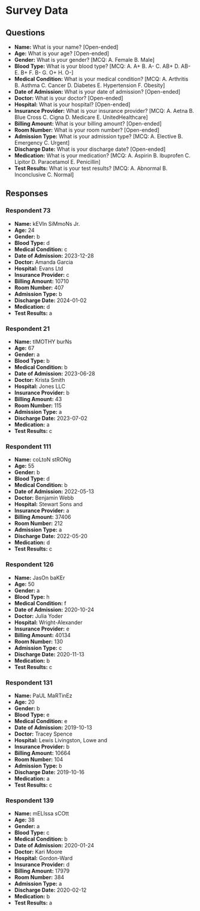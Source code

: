 # Survey Data

## Questions

- **Name:** What is your name? [Open-ended]
- **Age:** What is your age? [Open-ended]
- **Gender:** What is your gender? [MCQ: A. Female B. Male]
- **Blood Type:** What is your blood type? [MCQ: A. A+ B. A- C. AB+ D. AB- E. B+ F. B- G. O+ H. O-]
- **Medical Condition:** What is your medical condition? [MCQ: A. Arthritis B. Asthma C. Cancer D. Diabetes E. Hypertension F. Obesity]
- **Date of Admission:** What is your date of admission? [Open-ended]
- **Doctor:** What is your doctor? [Open-ended]
- **Hospital:** What is your hospital? [Open-ended]
- **Insurance Provider:** What is your insurance provider? [MCQ: A. Aetna B. Blue Cross C. Cigna D. Medicare E. UnitedHealthcare]
- **Billing Amount:** What is your billing amount? [Open-ended]
- **Room Number:** What is your room number? [Open-ended]
- **Admission Type:** What is your admission type? [MCQ: A. Elective B. Emergency C. Urgent]
- **Discharge Date:** What is your discharge date? [Open-ended]
- **Medication:** What is your medication? [MCQ: A. Aspirin B. Ibuprofen C. Lipitor D. Paracetamol E. Penicillin]
- **Test Results:** What is your test results? [MCQ: A. Abnormal B. Inconclusive C. Normal]

## Responses

### Respondent 73

- **Name:** kEVIn SiMmoNs Jr.
- **Age:** 24
- **Gender:** b
- **Blood Type:** d
- **Medical Condition:** c
- **Date of Admission:** 2023-12-28
- **Doctor:** Amanda Garcia
- **Hospital:** Evans Ltd
- **Insurance Provider:** c
- **Billing Amount:** 10710
- **Room Number:** 407
- **Admission Type:** b
- **Discharge Date:** 2024-01-02
- **Medication:** d
- **Test Results:** a

### Respondent 21

- **Name:** tIMOTHY burNs
- **Age:** 67
- **Gender:** a
- **Blood Type:** b
- **Medical Condition:** b
- **Date of Admission:** 2023-06-28
- **Doctor:** Krista Smith
- **Hospital:** Jones LLC
- **Insurance Provider:** b
- **Billing Amount:** 43
- **Room Number:** 115
- **Admission Type:** a
- **Discharge Date:** 2023-07-02
- **Medication:** a
- **Test Results:** c

### Respondent 111

- **Name:** coLtoN stRONg
- **Age:** 55
- **Gender:** b
- **Blood Type:** d
- **Medical Condition:** b
- **Date of Admission:** 2022-05-13
- **Doctor:** Benjamin Webb
- **Hospital:** Stewart Sons and
- **Insurance Provider:** a
- **Billing Amount:** 37406
- **Room Number:** 212
- **Admission Type:** a
- **Discharge Date:** 2022-05-20
- **Medication:** d
- **Test Results:** c

### Respondent 126

- **Name:** JasOn baKEr
- **Age:** 50
- **Gender:** a
- **Blood Type:** h
- **Medical Condition:** f
- **Date of Admission:** 2020-10-24
- **Doctor:** Julia Yoder
- **Hospital:** Wright-Alexander
- **Insurance Provider:** e
- **Billing Amount:** 40134
- **Room Number:** 130
- **Admission Type:** c
- **Discharge Date:** 2020-11-13
- **Medication:** b
- **Test Results:** c

### Respondent 131

- **Name:** PaUL MaRTinEz
- **Age:** 20
- **Gender:** b
- **Blood Type:** e
- **Medical Condition:** e
- **Date of Admission:** 2019-10-13
- **Doctor:** Tracey Spence
- **Hospital:** Lewis Livingston, Lowe and
- **Insurance Provider:** b
- **Billing Amount:** 10664
- **Room Number:** 104
- **Admission Type:** b
- **Discharge Date:** 2019-10-16
- **Medication:** a
- **Test Results:** c

### Respondent 139

- **Name:** mELIssa sCOtt
- **Age:** 38
- **Gender:** a
- **Blood Type:** c
- **Medical Condition:** b
- **Date of Admission:** 2020-01-24
- **Doctor:** Kari Moore
- **Hospital:** Gordon-Ward
- **Insurance Provider:** d
- **Billing Amount:** 17979
- **Room Number:** 384
- **Admission Type:** a
- **Discharge Date:** 2020-02-12
- **Medication:** b
- **Test Results:** a
